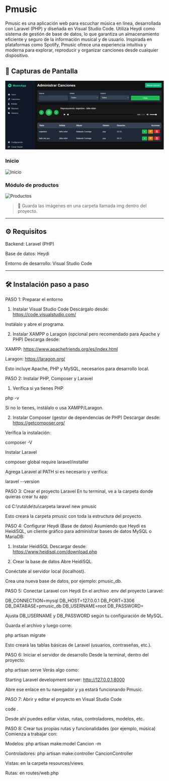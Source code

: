 # Pmusic
Pmusic es una aplicación web para escuchar música en línea, desarrollada con Laravel (PHP) y diseñada en Visual Studio Code. Utiliza Heydi como sistema de gestión de base de datos, lo que garantiza un almacenamiento eficiente y seguro de la información musical y de usuario. Inspirada en plataformas como Spotify, Pmusic ofrece una experiencia intuitiva y moderna para explorar, reproducir y organizar canciones desde cualquier dispositivo.

## 📸 Capturas de Pantalla
![alt text](image.png)


### Inicio
![Inicio](./img/inicio.png)

### Módulo de productos
![Productos](./img/productos.png)

> 📂 Guarda las imágenes en una carpeta llamada img dentro del proyecto.

---

## ⚙️ Requisitos

Backend: Laravel (PHP)

Base de datos: Heydi

Entorno de desarrollo: Visual Studio Code

---

## 🛠️ Instalación paso a paso

PASO 1: Preparar el entorno
1. Instalar Visual Studio Code
Descárgalo desde: https://code.visualstudio.com/

Instálalo y abre el programa.

2. Instalar XAMPP o Laragon (opcional pero recomendado para Apache y PHP)
Descarga desde:

XAMPP: https://www.apachefriends.org/es/index.html

Laragon: https://laragon.org/

Esto incluye Apache, PHP y MySQL, necesarios para desarrollo local.


PASO 2: Instalar PHP, Composer y Laravel
1. Verifica si ya tienes PHP

php -v

Si no lo tienes, instálalo o usa XAMPP/Laragon.

2. Instalar Composer (gestor de dependencias de PHP)
Descargar desde: https://getcomposer.org/

Verifica la instalación:


composer -V

Instalar Laravel

composer global require laravel/installer

Agrega Laravel al PATH si es necesario y verifica:


laravel --version

PASO 3: Crear el proyecto Laravel
En tu terminal, ve a la carpeta donde quieras crear tu app:


cd C:\ruta\de\tu\carpeta
laravel new pmusic

Esto creará la carpeta pmusic con toda la estructura del proyecto.

PASO 4: Configurar Heydi (Base de datos)
Asumiendo que Heydi es HeidiSQL, un cliente gráfico para administrar bases de datos MySQL o MariaDB:

1. Instalar HeidiSQL
Descargar desde: https://www.heidisql.com/download.php

2. Crear la base de datos
Abre HeidiSQL.

Conéctate al servidor local (localhost).

Crea una nueva base de datos, por ejemplo: pmusic_db.

PASO 5: Conectar Laravel con Heydi
En el archivo .env del proyecto Laravel:


DB_CONNECTION=mysql
DB_HOST=127.0.0.1
DB_PORT=3306
DB_DATABASE=pmusic_db
DB_USERNAME=root
DB_PASSWORD=

Ajusta DB_USERNAME y DB_PASSWORD según tu configuración de MySQL.

Guarda el archivo y luego corre:


php artisan migrate

Esto creará las tablas básicas de Laravel (usuarios, contraseñas, etc.).

PASO 6: Iniciar el servidor de desarrollo
Desde la terminal, dentro del proyecto:


php artisan serve
Verás algo como:


Starting Laravel development server: http://127.0.0.1:8000

Abre ese enlace en tu navegador y ya estará funcionando Pmusic.

PASO 7: Abrir y editar el proyecto en Visual Studio Code

code .

Desde ahí puedes editar vistas, rutas, controladores, modelos, etc.

PASO 8: Crear tus propias rutas y funcionalidades (por ejemplo, música)
Comienza a trabajar con:

Modelos: php artisan make:model Cancion -m

Controladores: php artisan make:controller CancionController

Vistas: en la carpeta resources/views

Rutas: en routes/web.php